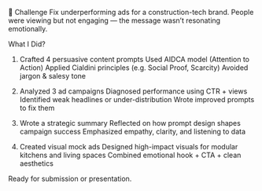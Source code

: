 🎯 Challenge
Fix underperforming ads for a construction-tech brand. People were viewing but not engaging — the message wasn’t resonating emotionally.
 
 
 What I Did?

1. Crafted 4 persuasive content prompts
Used AIDCA model (Attention to Action)
Applied Cialdini principles (e.g. Social Proof, Scarcity)
Avoided jargon & salesy tone

2. Analyzed 3 ad campaigns
Diagnosed performance using CTR + views
Identified weak headlines or under-distribution
Wrote improved prompts to fix them

3. Wrote a strategic summary
Reflected on how prompt design shapes campaign success
Emphasized empathy, clarity, and listening to data

4. Created visual mock ads
Designed high-impact visuals for modular kitchens and living spaces
Combined emotional hook + CTA + clean aesthetics


Ready for submission or presentation.

